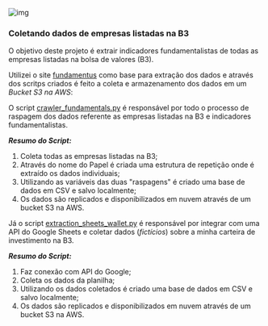 ![img](https://raw.githubusercontent.com/arthurtavari/portfolio_data_science/master/img/layout.jpg)
### Coletando dados de empresas listadas na B3
O objetivo deste projeto é extrair indicadores fundamentalistas de todas as empresas listadas na bolsa de valores (B3).

Utilizei o site [fundamentus](https://www.fundamentus.com.br/) como base para extração dos dados e através dos scritps criados é feito a coleta e armazenamento dos dados em um *Bucket S3 na AWS*: 

O script [crawler_fundamentals.py](https://github.com/arthurtavari/ETL_crawler_fundamentalistas_B3/blob/main/crawler_fundamentals.py) é responsável por todo o processo de raspagem dos dados referente as empresas listadas na B3 e indicadores fundamentalistas. 

***Resumo do Script:***
1. Coleta todas as empresas listadas na B3; 
2. Através do nome do Papel é criada uma estrutura de repetição onde é extraído os dados individuais;
3. Utilizando as variáveis das duas "raspagens" é criado uma base de dados em CSV e salvo localmente;
4. Os dados são replicados e disponibilizados em nuvem através de um bucket S3 na AWS.   

Já o script [extraction_sheets_wallet.py](https://github.com/arthurtavari/ETL_crawler_fundamentalistas_B3/blob/main/extraction_sheets_wallet.py) é responsável por integrar com uma API do Google Sheets e coletar  dados (*fictícios*) sobre a minha carteira de investimento na B3. 

***Resumo do Script:***
1. Faz conexão com API do Google;
2. Coleta os dados da planilha; 
3. Utilizando os dados coletados é criado uma base de dados em CSV e salvo localmente;
4. Os dados são replicados e disponibilizados em nuvem através de um bucket S3 na AWS. 
